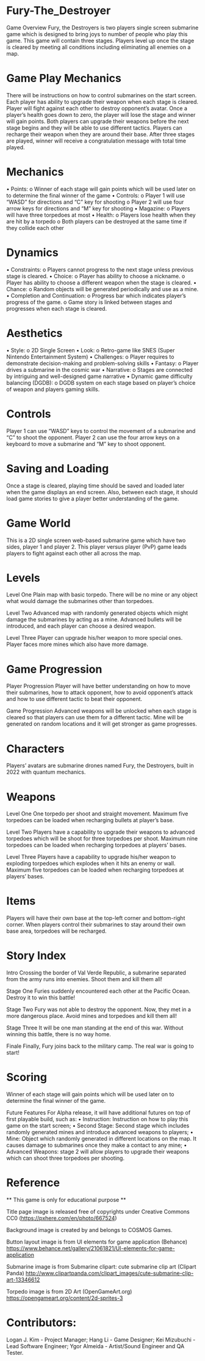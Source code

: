 # Fury-The_Destroyer
Game Overview 
Fury, the Destroyers is two players single screen submarine game which is designed to bring joys to number of people who play this game. This game will contain three stages. Players level up once the stage is cleared by meeting all conditions including eliminating all enemies on a map.

# Game Play Mechanics
There will be instructions on how to control submarines on the start screen. Each player has ability to upgrade their weapon when each stage is cleared. Player will fight against each other to destroy opponent’s avatar. Once a player’s health goes down to zero, the player will lose the stage and winner will gain points.  Both players can upgrade their weapons before the next stage begins and they will be able to use different tactics. Players can recharge their weapon when they are around their base. After three stages are played, winner will receive a congratulation message with total time played.

# Mechanics
•	Points:
  o	Winner of each stage will gain points which will be used later on to determine the final winner of the game
•	Controls:
  o	Player 1 will use “WASD” for directions and “C” key for shooting
  o	Player 2 will use four arrow keys for directions and “M” key for shooting
•	Magazine:
  o	Players will have three torpedoes at most
•	Health:
  o	Players lose health when they are hit by a torpedo
  o	Both players can be destroyed at the same time if they collide each other

# Dynamics
•	Constraints:
  o	Players cannot progress to the next stage unless previous stage is cleared.
•	Choice:
  o	Player has ability to choose a nickname.
  o	Player has ability to choose a different weapon when the stage is cleared.
•	Chance:
  o	Random objects will be generated periodically and use as a mine.
•	Completion and Continuation:
  o	Progress bar which indicates player’s progress of the game.
  o	Game story is linked between stages and progresses when each stage is cleared.

# Aesthetics
•	Style:
  o	2D Single Screen
•	Look:
  o	Retro-game like SNES (Super Nintendo Entertainment System)
•	Challenges:
  o	Player requires to demonstrate decision-making and problem-solving skills
•	Fantasy:
  o	Player drives a submarine in the cosmic war
•	Narrative:
  o	Stages are connected by intriguing and well-designed game narrative
•	Dynamic game difficulty balancing (DGDB):
  o	DGDB system on each stage based on player’s choice of weapon and players gaming skills.

# Controls
Player 1 can use “WASD” keys to control the movement of a submarine and “C” to shoot the opponent. Player 2 can use the four arrow keys on a keyboard to move a submarine and “M” key to shoot opponent.

# Saving and Loading
Once a stage is cleared, playing time should be saved and loaded later when the game displays an end screen. Also, between each stage, it should load game stories to give a player better understanding of the game.

# Game World 
This is a 2D single screen web-based submarine game which have two sides, player 1 and player 2. This player versus player (PvP) game leads players to fight against each other all across the map.

# Levels 
Level One
Plain map with basic torpedo. There will be no mine or any object what would damage the submarines other than torpedoes.

Level Two
Advanced map with randomly generated objects which might damage the submarines by acting as a mine. Advanced bullets will be introduced, and each player can choose a desired weapon.

Level Three
Player can upgrade his/her weapon to more special ones. Player faces more mines which also have more damage.

# Game Progression
Player Progression
Player will have better understanding on how to move their submarines, how to attack opponent, how to avoid opponent’s attack and how to use different tactic to beat their opponent. 

Game Progression
Advanced weapons will be unlocked when each stage is cleared so that players can use them for a different tactic. Mine will be generated on random locations and it will get stronger as game progresses.

# Characters
Players’ avatars are submarine drones named Fury, the Destroyers, built in 2022 with quantum mechanics.

# Weapons
Level One
One torpedo per shoot and straight movement. Maximum five torpedoes can be loaded when recharging bullets at player’s base.

Level Two
Players have a capability to upgrade their weapons to advanced torpedoes which will be shoot for three torpedoes per shoot. Maximum nine torpedoes can be loaded when recharging torpedoes at players’ bases.

Level Three
Players have a capability to upgrade his/her weapon to exploding torpedoes which explodes when it hits an enemy or wall. Maximum five torpedoes can be loaded when recharging torpedoes at players’ bases.

# Items
Players will have their own base at the top-left corner and bottom-right corner. When players control their submarines to stay around their own base area, torpedoes will be recharged.

# Story Index
Intro
Crossing the border of Val Verde Republic, a submarine separated from the army runs into enemies. Shoot them and kill them all!

Stage One
Furies suddenly encountered each other at the Pacific Ocean. Destroy it to win this battle!

Stage Two
Fury was not able to destroy the opponent. Now, they met in a more dangerous place. Avoid mines and torpedoes and kill them all!

Stage Three
It will be one man standing at the end of this war. Without winning this battle, there is no way home.

Finale
Finally, Fury joins back to the military camp. The real war is going to start!

# Scoring
Winner of each stage will gain points which will be used later on to determine the final winner of the game.
 
Future Features
For Alpha release, it will have additional futures on top of first playable build, such as:
•	Instruction: Instruction on how to play this game on the start screen;
•	Second Stage: Second stage which includes randomly generated mines and introduce advanced weapons to players;
•	Mine: Object which randomly generated in different locations on the map. It causes damage to submarines once they make a contact to any mine;
•	Advanced Weapons: stage 2 will allow players to upgrade their weapons which can shoot three torpedoes per shooting.

# Reference

** This game is only for educational purpose **

Title page image is released free of copyrights under Creative Commons CC0 (https://pxhere.com/en/photo/667524)

Background image is created by and belongs to COSMOS Games.

Button layout image is from UI elements for game application (Behance)
https://www.behance.net/gallery/21061821/UI-elements-for-game-application 

Submarine image is from Submarine clipart: cute submarine clip art (Clipart Panda)
http://www.clipartpanda.com/clipart_images/cute-submarine-clip-art-13346612 

Torpedo image is from 2D Art (OpenGameArt.org)
https://opengameart.org/content/2d-sprites-3

# Contributors:
Logan J. Kim - Project Manager;
Hang Li - Game Designer;
Kei Mizubuchi - Lead Software Engineer;
Ygor Almeida - Artist/Sound Engineer and QA Tester.
